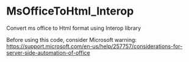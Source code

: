 # MsOfficeToHtml_Interop
Convert ms office to Html format using Interop library

Before using this code, consider Microsoft warning: 
https://support.microsoft.com/en-us/help/257757/considerations-for-server-side-automation-of-office
